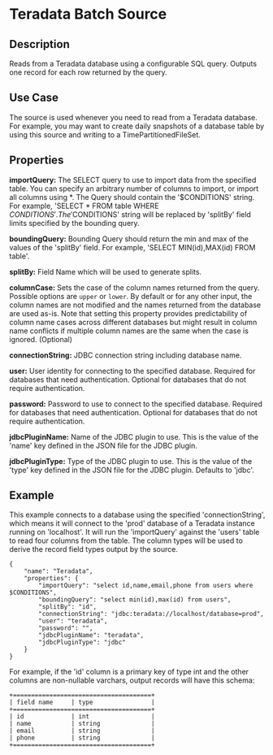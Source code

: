 # Teradata Batch Source


Description
-----------
Reads from a Teradata database using a configurable SQL query.
Outputs one record for each row returned by the query.


Use Case
--------
The source is used whenever you need to read from a Teradata database. For example, you may want
to create daily snapshots of a database table by using this source and writing to a TimePartitionedFileSet.


Properties
----------
**importQuery:** The SELECT query to use to import data from the specified table.
You can specify an arbitrary number of columns to import, or import all columns using \*. The Query should
contain the '$CONDITIONS' string. For example, 'SELECT * FROM table WHERE $CONDITIONS'.
The '$CONDITIONS' string will be replaced by 'splitBy' field limits specified by the bounding query.

**boundingQuery:** Bounding Query should return the min and max of the values of the 'splitBy' field.
For example, 'SELECT MIN(id),MAX(id) FROM table'.

**splitBy:** Field Name which will be used to generate splits.

**columnCase:** Sets the case of the column names returned from the query.
Possible options are ``upper`` or ``lower``. By default or for any other input, the column names are not modified and
the names returned from the database are used as-is. Note that setting this property provides predictability
of column name cases across different databases but might result in column name conflicts if multiple column
names are the same when the case is ignored. (Optional)

**connectionString:** JDBC connection string including database name.

**user:** User identity for connecting to the specified database. Required for databases that need
authentication. Optional for databases that do not require authentication.

**password:** Password to use to connect to the specified database. Required for databases
that need authentication. Optional for databases that do not require authentication.

**jdbcPluginName:** Name of the JDBC plugin to use. This is the value of the 'name' key
defined in the JSON file for the JDBC plugin.

**jdbcPluginType:** Type of the JDBC plugin to use. This is the value of the 'type' key
defined in the JSON file for the JDBC plugin. Defaults to 'jdbc'.


Example
-------
This example connects to a database using the specified 'connectionString', which means
it will connect to the 'prod' database of a Teradata instance running on 'localhost'.
It will run the 'importQuery' against the 'users' table to read four columns from the table.
The column types will be used to derive the record field types output by the source.

    {
        "name": "Teradata",
        "properties": {
            "importQuery": "select id,name,email,phone from users where $CONDITIONS",
            "boundingQuery": "select min(id),max(id) from users",
            "splitBy": "id",
            "connectionString": "jdbc:teradata://localhost/database=prod",
            "user": "teradata",
            "password": "",
            "jdbcPluginName": "teradata",
            "jdbcPluginType": "jdbc"
        }
    }

For example, if the 'id' column is a primary key of type int and the other columns are
non-nullable varchars, output records will have this schema:

    +======================================+
    | field name     | type                |
    +======================================+
    | id             | int                 |
    | name           | string              |
    | email          | string              |
    | phone          | string              |
    +======================================+

